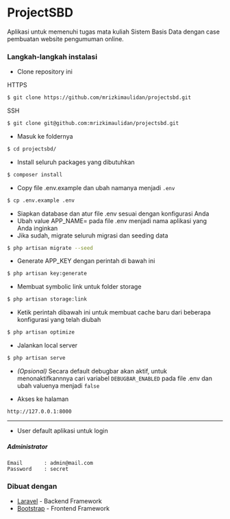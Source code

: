 # ProjectSBD

Aplikasi untuk memenuhi tugas mata kuliah Sistem Basis Data dengan case pembuatan website pengumuman online.

### Langkah-langkah instalasi

-   Clone repository ini

HTTPS

```bash
$ git clone https://github.com/mrizkimaulidan/projectsbd.git
```

SSH

```bash
$ git clone git@github.com:mrizkimaulidan/projectsbd.git
```

-   Masuk ke foldernya

```bash
$ cd projectsbd/
```

-   Install seluruh packages yang dibutuhkan

```bash
$ composer install
```

-   Copy file .env.example dan ubah namanya menjadi `.env`

```bash
$ cp .env.example .env
```

-   Siapkan database dan atur file .env sesuai dengan konfigurasi Anda
-   Ubah value APP_NAME= pada file .env menjadi nama aplikasi yang Anda inginkan
-   Jika sudah, migrate seluruh migrasi dan seeding data

```bash
$ php artisan migrate --seed
```

-   Generate APP_KEY dengan perintah di bawah ini

```bash
$ php artisan key:generate
```

-   Membuat symbolic link untuk folder storage

```bash
$ php artisan storage:link
```

-   Ketik perintah dibawah ini untuk membuat cache baru dari beberapa konfigurasi yang telah diubah

```bash
$ php artisan optimize
```

-   Jalankan local server

```bash
$ php artisan serve
```

-   _(Opsional)_ Secara default debugbar akan aktif, untuk menonaktifkannnya cari variabel `DEBUGBAR_ENABLED` pada file .env dan ubah valuenya menjadi `false`

-   Akses ke halaman

```
http://127.0.0.1:8000
```

---

-   User default aplikasi untuk login

##### Administrator

```
Email       : admin@mail.com
Password    : secret
```

### Dibuat dengan

- [Laravel](https://laravel.com/) - Backend Framework
- [Bootstrap](https://getbootstrap.com/) - Frontend Framework
